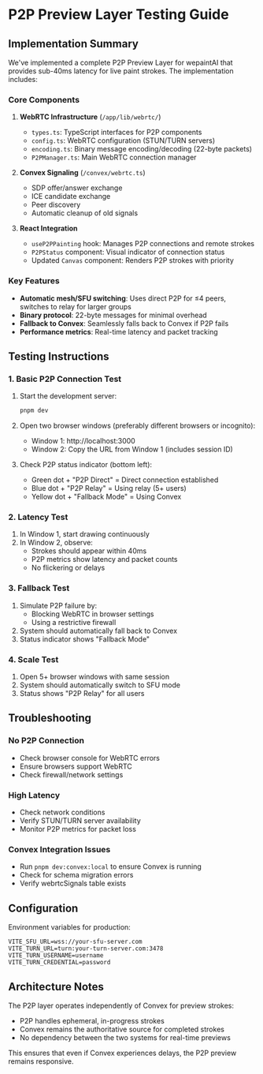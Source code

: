# P2P Preview Layer Testing Guide

## Implementation Summary

We've implemented a complete P2P Preview Layer for wepaintAI that provides sub-40ms latency for live paint strokes. The implementation includes:

### Core Components

1. **WebRTC Infrastructure** (`/app/lib/webrtc/`)
   - `types.ts`: TypeScript interfaces for P2P components
   - `config.ts`: WebRTC configuration (STUN/TURN servers)
   - `encoding.ts`: Binary message encoding/decoding (22-byte packets)
   - `P2PManager.ts`: Main WebRTC connection manager

2. **Convex Signaling** (`/convex/webrtc.ts`)
   - SDP offer/answer exchange
   - ICE candidate exchange
   - Peer discovery
   - Automatic cleanup of old signals

3. **React Integration**
   - `useP2PPainting` hook: Manages P2P connections and remote strokes
   - `P2PStatus` component: Visual indicator of connection status
   - Updated `Canvas` component: Renders P2P strokes with priority

### Key Features

- **Automatic mesh/SFU switching**: Uses direct P2P for ≤4 peers, switches to relay for larger groups
- **Binary protocol**: 22-byte messages for minimal overhead
- **Fallback to Convex**: Seamlessly falls back to Convex if P2P fails
- **Performance metrics**: Real-time latency and packet tracking

## Testing Instructions

### 1. Basic P2P Connection Test

1. Start the development server:
   ```bash
   pnpm dev
   ```

2. Open two browser windows (preferably different browsers or incognito):
   - Window 1: http://localhost:3000
   - Window 2: Copy the URL from Window 1 (includes session ID)

3. Check P2P status indicator (bottom left):
   - Green dot + "P2P Direct" = Direct connection established
   - Blue dot + "P2P Relay" = Using relay (5+ users)
   - Yellow dot + "Fallback Mode" = Using Convex

### 2. Latency Test

1. In Window 1, start drawing continuously
2. In Window 2, observe:
   - Strokes should appear within 40ms
   - P2P metrics show latency and packet counts
   - No flickering or delays

### 3. Fallback Test

1. Simulate P2P failure by:
   - Blocking WebRTC in browser settings
   - Using a restrictive firewall
2. System should automatically fall back to Convex
3. Status indicator shows "Fallback Mode"

### 4. Scale Test

1. Open 5+ browser windows with same session
2. System should automatically switch to SFU mode
3. Status shows "P2P Relay" for all users

## Troubleshooting

### No P2P Connection
- Check browser console for WebRTC errors
- Ensure browsers support WebRTC
- Check firewall/network settings

### High Latency
- Check network conditions
- Verify STUN/TURN server availability
- Monitor P2P metrics for packet loss

### Convex Integration Issues
- Run `pnpm dev:convex:local` to ensure Convex is running
- Check for schema migration errors
- Verify webrtcSignals table exists

## Configuration

Environment variables for production:
```
VITE_SFU_URL=wss://your-sfu-server.com
VITE_TURN_URL=turn:your-turn-server.com:3478
VITE_TURN_USERNAME=username
VITE_TURN_CREDENTIAL=password
```

## Architecture Notes

The P2P layer operates independently of Convex for preview strokes:
- P2P handles ephemeral, in-progress strokes
- Convex remains the authoritative source for completed strokes
- No dependency between the two systems for real-time previews

This ensures that even if Convex experiences delays, the P2P preview remains responsive.